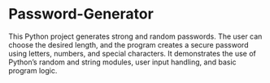 # Password-Generator
This Python project generates strong and random passwords. The user can choose the desired length, and the program creates a secure password using letters, numbers, and special characters. It demonstrates the use of Python’s random and string modules, user input handling, and basic program logic.
